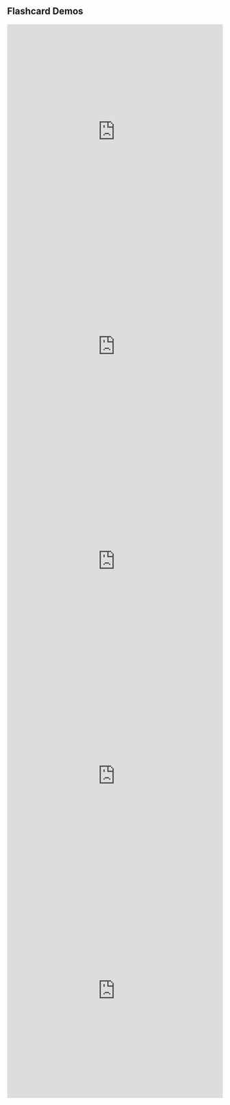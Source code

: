 ## Flashcard Demos

<iframe src="https://quizlet.com/774977366/flashcards/embed?i=2klelc&x=1jj1" height="500" width="100%" style="border:0"></iframe>

<iframe src="https://quizlet.com/774977366/match/embed?i=2klelc&x=1jj1" height="500" width="100%" style="border:0"></iframe>

<iframe src="https://quizlet.com/774977366/learn/embed?i=2klelc&x=1jj1" height="500" width="100%" style="border:0"></iframe>

<iframe src="https://quizlet.com/774977366/test/embed?i=2klelc&x=1jj1" height="500" width="100%" style="border:0"></iframe>

<iframe src="https://quizlet.com/774977366/spell/embed?i=2klelc&x=1jj1" height="500" width="100%" style="border:0"></iframe>
